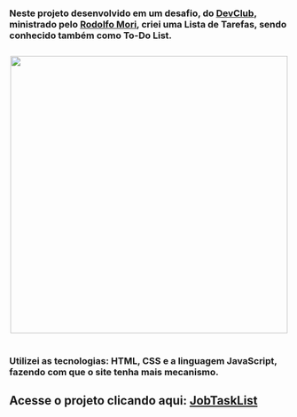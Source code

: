 <div>
  <h3>Neste projeto desenvolvido em um desafio, do <a href="https://plataforma.devclub.com.br/area/vitrine">DevClub<a/>, ministrado pelo <a href="https://github.com/rodolfomori">Rodolfo Mori<a/>, criei uma Lista de Tarefas, sendo conhecido também como To-Do List.<h3/>
</div>
<div align="center">
  <img width="500" src="https://raw.githubusercontent.com/thalyssonh3/Project-JobTaskList/main/assets/Banner-Git-ToDoAList.png">
</div>
<br>
<div>
  <h3>Utilizei as tecnologias: HTML, CSS e a linguagem JavaScript, fazendo com que o site tenha mais mecanismo.
  </h3>
</div>
<h2>Acesse o projeto clicando aqui: <a href="https://jobtasklist.netlify.app/">JobTaskList</a></h2>
